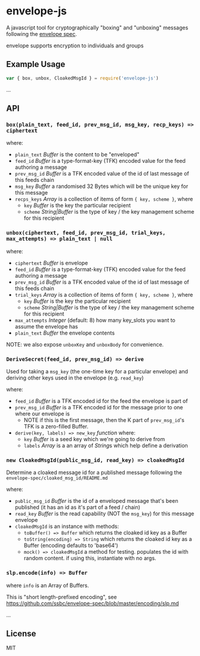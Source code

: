 # envelope-js

A javascript tool for cryptographically "boxing" and "unboxing" messages
following the [envelope spec](https://github.com/ssbc/envelope-spec).

envelope supports encryption to individuals and groups

## Example Usage

```js
var { box, unbox, CloakedMsgId } = require('envelope-js')
```

...

## API

### `box(plain_text, feed_id, prev_msg_id, msg_key, recp_keys) => ciphertext`

where:
- `plain_text` *Buffer* is the content to be "enveloped"
- `feed_id` *Buffer* is a type-format-key (TFK) encoded value for the feed authoring a message
- `prev_msg_id` *Buffer* is a TFK encoded value of the id of last message of this feeds chain
- `msg_key` *Buffer* a randomised 32 Bytes which will be the unique key for this message
- `recps_keys` *Array* is a collection of items of form `{ key, scheme }`, where
    - `key` *Buffer* is the key the particular recipient
    - `scheme` *String|Buffer* is the type of key / the key management scheme for this recipient


### `unbox(ciphertext, feed_id, prev_msg_id, trial_keys, max_attempts) => plain_text | null`

where:
- `ciphertext` *Buffer* is envelope
- `feed_id` *Buffer* is a type-format-key (TFK) encoded value for the feed authoring a message
- `prev_msg_id` *Buffer* is a TFK encoded value of the id of last message of this feeds chain
- `trial_keys` *Array* is a collection of items of form `{ key, scheme }`, where
    - `key` *Buffer* is the key the particular recipient
    - `scheme` *String|Buffer* is the type of key / the key management scheme for this recipient
- `max_attempts` *Integer* (default: 8) how many key_slots you want to assume the envelope has
- `plain_text` *Buffer* the envelope contents

NOTE: we also expose `unboxKey` and `unboxBody` for convenience.

### `DeriveSecret(feed_id, prev_msg_id) => derive`

Used for taking a `msg_key` (the one-time key for a particular envelope) and deriving other keys used in the envelope (e.g. `read_key`)

where:
- `feed_id` *Buffer* is a TFK encoded id for the feed the envelope is part of
- `prev_msg_id` *Buffer* is a TFK encoded id for the message prior to one where our envelope is
    - NOTE if this is the first message, then the K part of `prev_msg_id`'s TFK is a zero-filled Buffer.
- `derive(key, labels) => new_key` *function* where:
    - `key` *Buffer* is a seed key which we're going to derive from
    - `labels` *Array* is a an array of *String*s which help define a derivation


### `new CloakedMsgId(public_msg_id, read_key) => cloakedMsgId`

Determine a cloaked message id for a published message following the `envelope-spec/cloaked_msg_id/README.md`

where:
- `public_msg_id` *Buffer* is the id of a enveloped message that's been published (it has an id as it's part of a feed / chain)
- `read_key` *Buffer* is the read capability (NOT the `msg_key`) for this message envelope
- `cloakedMsgId` is an instance with methods:
  - `toBuffer() => Buffer` which returns the cloaked id key as a Buffer
  - `toString(encoding) => String` which returns the cloaked id key as a Buffer (encoding defaults to 'base64')
  - `mock() => cloakedMsgId` a method for testing. populates the id with random content. if using this, instantiate with no args.


### `slp.encode(info) => Buffer`

where `info` is an Array of Buffers.

This is "short length-prefixed encoding", see https://github.com/ssbc/envelope-spec/blob/master/encoding/slp.md

...

## License

MIT
